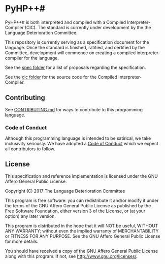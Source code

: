 # PyHP++#

PyHP++# is both interpreted and compiled with a Compiled Interpreter-Compiler (CIC). The standard is currently under development by the the Language Deterioration Committee.

This repository is currently serving as a specification document for the language. Once the standard is finished, ratified, and certified by the Committee, development will commence on creating a compiled interpreter-compiler for the language.

See the [spec folder](https://github.com/PyHP-pph/PyHP-pph/tree/master/spec) for a list of proposals regarding the specification.

See the [cic folder](https://github.com/PyHP-pph/PyHP-pph/tree/master/cic) for the source code for the Compiled Interpreter-Compiler.

## Contributing
See [CONTRIBUTING.md](CONTRIBUTING.md) for ways to contribute to this programming language.

### Code of Conduct
Although this programming language is intended to be satirical, we take inclusivity seriously. We have adopted a [Code of Conduct](CODE_OF_CONDUCT.md) which we expect all contributors to follow.

## License
This specification and reference implementation is licensed under the GNU Affero General Public License.

Copyright (C) 2017 The Language Deterioration Committee

This program is free software: you can redistribute it and/or modify
it under the terms of the GNU Affero General Public License as published
by the Free Software Foundation, either version 3 of the License, or
(at your option) any later version.

This program is distributed in the hope that it will NOT be useful,
WITHOUT ANY WARRANTY; without even the implied warranty of
MERCHANTABILITY or FITNESS FOR ANY PURPOSE.  See the
GNU Affero General Public License for more details.

You should have received a copy of the GNU Affero General Public License
along with this program.  If not, see <http://www.gnu.org/licenses/>.
